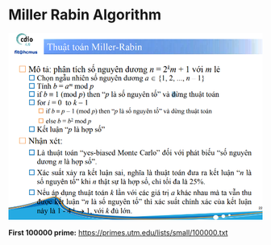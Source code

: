 # Miller Rabin Algorithm

<p align="center">
    <img src="MillerRabin.png" alt="miller rabin algorithm">
</p>

**First 100000 prime:** https://primes.utm.edu/lists/small/100000.txt
